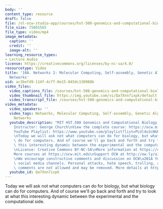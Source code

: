 ```yaml
---
body: ''
content_type: resource
draft: false
file: /ol-ocw-studio-app/courses/hst-508-genomics-and-computational-biology-fall-2002/mithst_508f02_lec10a_360p_16_9.mp4
file_size: 75801565
file_type: video/mp4
image_metadata:
  caption: ''
  credit: ''
  image-alt: ''
learning_resource_types:
- Lecture Audio
license: https://creativecommons.org/licenses/by-nc-sa/4.0/
resourcetype: Video
title: '10A. Networks 2: Molecular Computing, Self-assembly, Genetic Algorithms, Neural
  Networks'
uid: ac3befd9-114f-4c7f-8e15-045dc130988b
video_files:
  video_captions_file: /courses/hst-508-genomics-and-computational-biology-fall-2002/1TywHFmrpVF5l2B3yVMiyd4nxUix316-9_transcript.webvtt
  video_thumbnail_file: https://img.youtube.com/vi/Qa7Xnn7ixpk/default.jpg
  video_transcript_file: /courses/hst-508-genomics-and-computational-biology-fall-2002/1TywHFmrpVF5l2B3yVMiyd4nxUix316-9_transcript.pdf
video_metadata:
  video_speakers: ''
  video_tags: Networks, Molecular Computing, Self-assembly, Genetic Algorithms, Neural
    Networks
  youtube_description: "MIT HST.508 Genomics and Computational Biology, Fall 2002\n\
    Instructor: George Church\nView the complete course: https://ocw.mit.edu/courses/hst-508-genomics-and-computational-biology-fall-2002/\n\
    YouTube Playlist: https://www.youtube.com/playlist?list=PLUl4u3cNGP61gaHWysmlYNeGsuUI8y5GV\n\
    \nToday we will ask not what computers can do for biology, but what biology can\
    \ do for computers. And of course we'll go back and forth and try to look at what\
    \ this interesting dynamic between the experimental and the computational side.\n\
    \nLicense: Creative Commons BY-NC-SA\nMore information at https://ocw.mit.edu/terms\n\
    More courses at https://ocw.mit.edu\nSupport OCW at http://ow.ly/a1If50zVRlQ\n\
    \nWe encourage constructive comments and discussion on OCW\u201A YouTube and other\
    \ social media channels. Personal attacks, hate speech, trolling, and inappropriate\
    \ comments are not allowed and may be removed. More details at https://ocw.mit.edu/comments."
  youtube_id: Qa7Xnn7ixpk
---
```

Today we will ask not what computers can do for biology, but what biology can do for computers. And of course we'll go back and forth and try to look at what this interesting dynamic between the experimental and the computational side.